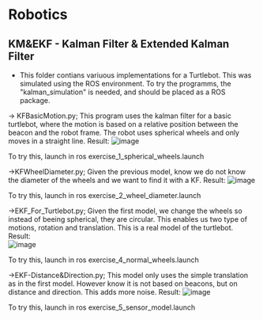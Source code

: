 # Robotics

## KM&EKF - Kalman Filter & Extended Kalman Filter
  - This folder contians variuous implementations for a Turtlebot. This was simulated using the ROS environment. To try the programms, the "kalman_simulation" is needed, and should be placed as a ROS package. 
  
  -> KFBasicMotion.py; This program uses the kalman filter for a basic turtlebot, where the motion is based on a relative position between the beacon and the robot frame. The robot uses spherical wheels and only moves in a straight line. 
  Result:
  ![image](https://user-images.githubusercontent.com/99536660/201900900-33fc0947-1843-4637-9936-a747b2d222b0.png)
  
  To try this, launch in ros exercise_1_spherical_wheels.launch
  
  ->KFWheelDiameter.py; Given the previous model, know we do not know the diameter of the wheels and we want to find it with a KF.
  Result:
  ![image](https://user-images.githubusercontent.com/99536660/201904145-77c56236-2b68-41ff-acc7-a0bc2833b4a5.png)

  To try this, launch in ros exercise_2_wheel_diameter.launch
  
  ->EKF_For_Turtlebot.py; Given the first model, we change the wheels so instead of beeing spherical, they are circular. This enables us two type of motions, rotation and translation. This is a real model of the turtlebot.
  Result:  
  ![image](https://user-images.githubusercontent.com/99536660/201904651-cafa17ba-c6f7-4073-8f82-1086f5ad4e05.png)

  To try this, launch in ros exercise_4_normal_wheels.launch
  
  ->EKF-Distance&Direction.py; This model only uses the simple translation as in the first model. However know it is not based on beacons, but on distance and direction. This adds more noise.
  Result:
  ![image](https://user-images.githubusercontent.com/99536660/201904945-eb1d8816-21ed-4413-9097-69447a14329e.png)

  To try this, launch in ros exercise_5_sensor_model.launch
